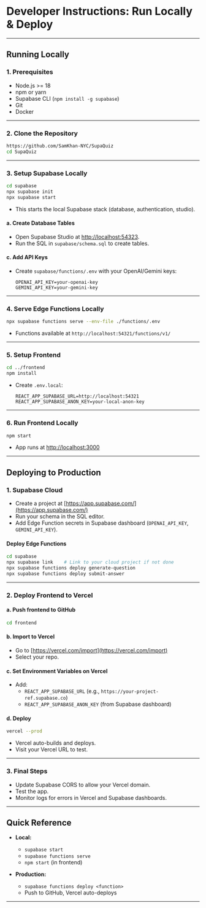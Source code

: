 # Developer Instructions: Run Locally & Deploy

---

## Running Locally

### 1. Prerequisites

- Node.js >= 18
- npm or yarn
- Supabase CLI (`npm install -g supabase`)
- Git
- Docker

---

### 2. Clone the Repository

```bash
https://github.com/SamKhan-NYC/SupaQuiz
cd SupaQuiz
```

---

### 3. Setup Supabase Locally

```bash
cd supabase
npx supabase init
npx supabase start
```
- This starts the local Supabase stack (database, authentication, studio).

#### a. Create Database Tables

- Open Supabase Studio at [http://localhost:54323](http://localhost:54323).
- Run the SQL in `supabase/schema.sql` to create tables.

#### c. Add API Keys

- Create `supabase/functions/.env` with your OpenAI/Gemini keys:
  ```
  OPENAI_API_KEY=your-openai-key
  GEMINI_API_KEY=your-gemini-key
  ```

---

### 4. Serve Edge Functions Locally

```bash
npx supabase functions serve --env-file ./functions/.env
```
- Functions available at `http://localhost:54321/functions/v1/`

---

### 5. Setup Frontend

```bash
cd ../frontend
npm install
```
- Create `.env.local`:
  ```
  REACT_APP_SUPABASE_URL=http://localhost:54321
  REACT_APP_SUPABASE_ANON_KEY=your-local-anon-key
  ```

---

### 6. Run Frontend Locally

```bash
npm start
```
- App runs at [http://localhost:3000](http://localhost:3000)

---

## Deploying to Production

### 1. Supabase Cloud

- Create a project at [https://app.supabase.com/](https://app.supabase.com/)
- Run your schema in the SQL editor.
- Add Edge Function secrets in Supabase dashboard (`OPENAI_API_KEY`, `GEMINI_API_KEY`).

#### Deploy Edge Functions

```bash
cd supabase
npx supabase link    # Link to your cloud project if not done
npx supabase functions deploy generate-question
npx supabase functions deploy submit-answer
```

---

### 2. Deploy Frontend to Vercel

#### a. Push frontend to GitHub

```bash
cd frontend
```

#### b. Import to Vercel

- Go to [https://vercel.com/import](https://vercel.com/import)
- Select your repo.

#### c. Set Environment Variables on Vercel

- Add:
  - `REACT_APP_SUPABASE_URL` (e.g., `https://your-project-ref.supabase.co`)
  - `REACT_APP_SUPABASE_ANON_KEY` (from Supabase dashboard)

#### d. Deploy

```bash
vercel --prod
```
- Vercel auto-builds and deploys.
- Visit your Vercel URL to test.

---

### 3. Final Steps

- Update Supabase CORS to allow your Vercel domain.
- Test the app.
- Monitor logs for errors in Vercel and Supabase dashboards.

---

## Quick Reference

- **Local:**  
  - `supabase start`
  - `supabase functions serve`
  - `npm start` (in frontend)

- **Production:**  
  - `supabase functions deploy <function>`
  - Push to GitHub, Vercel auto-deploys

---